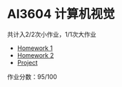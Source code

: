 # AI3604 计算机视觉

共计入2/2次小作业，1/1次大作业

- [Homework 1](./Homework%201)
- [Homework 2](./Homework%202)
- [Project](./Project)

作业分数：95/100